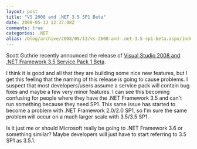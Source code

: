 ```yaml
---
layout: post
title: "VS 2008 and .NET 3.5 SP1 Beta"
date: 2008-05-13 12:37:08Z
comments: true
categories: .NET
alias: /blog/archive/2008/05/13/vs-2008-and-.net-3.5-sp1-beta.aspx/index.html
---
```


Scott Guthrie recently announced the release of [Visual Studio 2008 and .NET Framework 3.5 Service Pack 1 Beta][1].

I think it is good and all that they are building some nice new features, but I get this feeling that the naming of this release is going to
cause problems. I suspect that most developers/users assume a service pack will contain bug fixes and maybe a few very minor features.
I can see this becoming confusing for people where they have the .NET Framework 3.5 and can't run something because they need SP1.
This same issue has started to become a problem with .NET Framework 2.0/2.0 SP1, so I'm sure the same problem will occur on a much larger
scale with 3.5/3.5 SP1.

Is it just me or should Microsoft really be going to .NET Framework 3.6 or something similar? Maybe developers will just have to start referring
to 3.5 SP1 as 3.5.1.

[1]: http://weblogs.asp.net/scottgu/archive/2008/05/12/visual-studio-2008-and-net-framework-3-5-service-pack-1-beta.aspx
